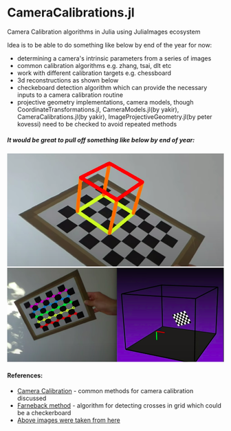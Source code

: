 # CameraCalibrations.jl

Camera Calibration algorithms in Julia using JuliaImages ecosystem
  
Idea is to be able to do something like below by end of the year for now:

- determining a camera's intrinsic parameters from a series of images
- common calibration algorithms e.g. zhang, tsai, dlt etc
- work with different calibration targets e.g. chessboard
- 3d reconstructions as shown below
- checkeboard detection algorithm which can provide the necessary inputs to a camera calibration routine
-  projective geometry implementations, camera models, though CoordinateTransformations.jl, CameraModels.jl(by yakir), CameraCalibrations.jl(by yakir), ImageProjectiveGeometry.jl(by peter kovessi) need to be checked to avoid repeated methods

##### It would be great to pull off something like below by end of year:

![](assets/1.png)
![](assets/2.png)
#### References:
-  [Camera Calibration](https://en.wikipedia.org/wiki/Camera_resectioning) - common methods for camera calibration discussed
-  [Farneback method](https://discourse.julialang.org/t/detecting-crosses-in-grids/6720/44) - algorithm for detecting crosses in grid which could be a checkerboard
-  [Above images were taken from here](https://www.youtube.com/watch?v=2hek-DmiGEw)
